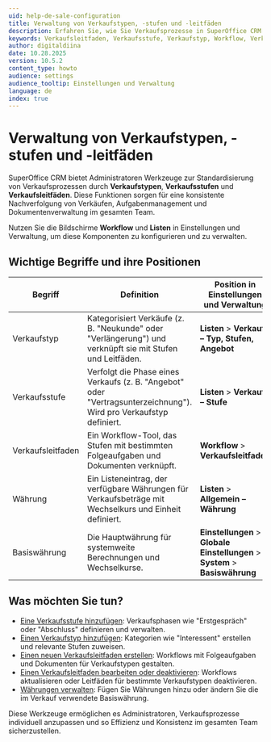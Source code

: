 ```yaml
---
uid: help-de-sale-configuration
title: Verwaltung von Verkaufstypen, -stufen und -leitfäden
description: Erfahren Sie, wie Sie Verkaufsprozesse in SuperOffice CRM mit Verkaufstypen, -stufen und -leitfäden verwalten. Konfigurieren Sie diese Werkzeuge in Einstellungen und Verwaltung, um Nachverfolgung, Aufgaben und Dokumentation zu standardisieren.
keywords: Verkaufsleitfaden, Verkaufsstufe, Verkaufstyp, Workflow, Verkauf
author: digitaldiina
date: 10.28.2025
version: 10.5.2
content_type: howto
audience: settings
audience_tooltip: Einstellungen und Verwaltung
language: de
index: true
---
```


# Verwaltung von Verkaufstypen, -stufen und -leitfäden

SuperOffice CRM bietet Administratoren Werkzeuge zur Standardisierung von Verkaufsprozessen durch **Verkaufstypen**, **Verkaufsstufen** und **Verkaufsleitfäden**. Diese Funktionen sorgen für eine konsistente Nachverfolgung von Verkäufen, Aufgabenmanagement und Dokumentenverwaltung im gesamten Team.

Nutzen Sie die Bildschirme **Workflow** und **Listen** in Einstellungen und Verwaltung, um diese Komponenten zu konfigurieren und zu verwalten.

## Wichtige Begriffe und ihre Positionen

| Begriff | Definition | Position in Einstellungen und Verwaltung |
|---|---|---|
| Verkaufstyp | Kategorisiert Verkäufe (z. B. "Neukunde" oder "Verlängerung") und verknüpft sie mit Stufen und Leitfäden. | **Listen** > **Verkauf – Typ, Stufen, Angebot** |
| Verkaufsstufe | Verfolgt die Phase eines Verkaufs (z. B. "Angebot" oder "Vertragsunterzeichnung"). Wird pro Verkaufstyp definiert. | **Listen** > **Verkauf – Stufe** |
| Verkaufsleitfaden | Ein Workflow-Tool, das Stufen mit bestimmten Folgeaufgaben und Dokumenten verknüpft. | **Workflow** > **Verkaufsleitfaden** |
| Währung | Ein Listeneintrag, der verfügbare Währungen für Verkaufsbeträge mit Wechselkurs und Einheit definiert. | **Listen** > **Allgemein – Währung** |
| Basiswährung | Die Hauptwährung für systemweite Berechnungen und Wechselkurse. | **Einstellungen** > **Globale Einstellungen** > **System** > **Basiswährung** |

## Was möchten Sie tun?

* [Eine Verkaufsstufe hinzufügen][3]: Verkaufsphasen wie "Erstgespräch" oder "Abschluss" definieren und verwalten.
* [Einen Verkaufstyp hinzufügen][4]: Kategorien wie "Interessent" erstellen und relevante Stufen zuweisen.
* [Einen neuen Verkaufsleitfaden erstellen][1]: Workflows mit Folgeaufgaben und Dokumenten für Verkaufstypen gestalten.
* [Einen Verkaufsleitfaden bearbeiten oder deaktivieren][2]: Workflows aktualisieren oder Leitfäden für bestimmte Verkaufstypen deaktivieren.
* [Währungen verwalten][5]: Fügen Sie Währungen hinzu oder ändern Sie die im Verkauf verwendete Basiswährung.

Diese Werkzeuge ermöglichen es Administratoren, Verkaufsprozesse individuell anzupassen und so Effizienz und Konsistenz im gesamten Team sicherzustellen.

<!-- Referenced links -->
[1]: create-sales-guide.md
[2]: edit-sales-guide.md
[3]: sale-stage.md
[4]: sale-type.md
[5]: add-currency.md
